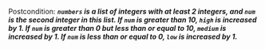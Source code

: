 Postcondition: ***`numbers` is a list of integers with at least 2 integers, and `num` is the second integer in this list. If `num` is greater than 10, `high` is increased by 1. If `num` is greater than 0 but less than or equal to 10, `medium` is increased by 1. If `num` is less than or equal to 0, `low` is increased by 1.***